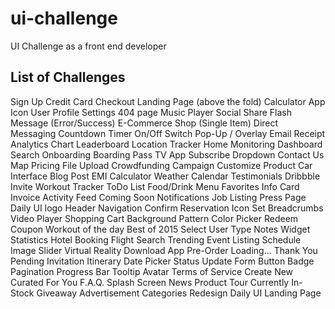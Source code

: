 # ui-challenge

UI Challenge as a front end developer

## List of Challenges

Sign Up
Credit Card Checkout
Landing Page (above the fold)
Calculator
App Icon
User Profile
Settings
404 page
Music Player
Social Share
Flash Message (Error/Success)
E-Commerce Shop (Single Item)
Direct Messaging
Countdown Timer
On/Off Switch
Pop-Up / Overlay
Email Receipt
Analytics Chart
Leaderboard
Location Tracker
Home Monitoring Dashboard
Search
Onboarding
Boarding Pass
TV App
Subscribe
Dropdown
Contact Us
Map
Pricing
File Upload
Crowdfunding Campaign
Customize Product
Car Interface
Blog Post
EMI Calculator
Weather
Calendar
Testimonials
Dribbble Invite
Workout Tracker
ToDo List
Food/Drink Menu
Favorites
Info Card
Invoice
Activity Feed
Coming Soon
Notifications
Job Listing
Press Page
Daily UI logo
Header Navigation
Confirm Reservation
Icon Set
Breadcrumbs
Video Player
Shopping Cart
Background Pattern
Color Picker
Redeem Coupon
Workout of the day
Best of 2015
Select User Type
Notes Widget
Statistics
Hotel Booking
Flight Search
Trending
Event Listing
Schedule
Image Slider
Virtual Reality
Download App
Pre-Order
Loading...
Thank You
Pending Invitation
Itinerary
Date Picker
Status Update
Form
Button
Badge
Pagination
Progress Bar
Tooltip
Avatar
Terms of Service
Create New
Curated For You
F.A.Q.
Splash Screen
News
Product Tour
Currently In-Stock
Giveaway
Advertisement
Categories
Redesign Daily UI Landing Page